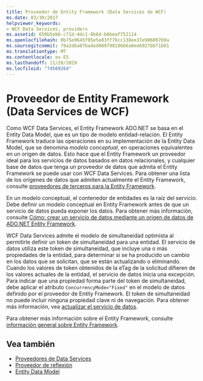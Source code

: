 ```yaml
---
title: Proveedor de Entity Framework (Data Services de WCF)
ms.date: 03/30/2017
helpviewer_keywords:
- WCF Data Services, providers
ms.assetid: 650b5eb6-c71d-4dc1-8b64-b6beaf752114
ms.openlocfilehash: 0b75e9645f05e5e83ff76cc138ee37e90600769a
ms.sourcegitcommit: 79a2d6a07ba4ed08979819666a0ee6927bbf1b01
ms.translationtype: MT
ms.contentlocale: es-ES
ms.lasthandoff: 11/28/2019
ms.locfileid: "74569264"
---
```

# <a name="entity-framework-provider-wcf-data-services"></a>Proveedor de Entity Framework (Data Services de WCF)
Como WCF Data Services, el Entity Framework ADO.NET se basa en el Entity Data Model, que es un tipo de modelo entidad-relación. El Entity Framework traduce las operaciones en su implementación de la Entity Data Model, que se denomina *modelo conceptual*, en operaciones equivalentes en un origen de datos. Esto hace que el Entity Framework un proveedor ideal para los servicios de datos basados en datos relacionales, y cualquier base de datos que tenga un proveedor de datos que admita el Entity Framework se puede usar con WCF Data Services. Para obtener una lista de los orígenes de datos que admiten actualmente el Entity Framework, consulte [proveedores de terceros para la Entity Framework](https://go.microsoft.com/fwlink/?LinkId=143699).  
  
 En un modelo conceptual, el contenedor de entidades es la raíz del servicio. Debe definir un modelo conceptual en Entity Framework antes de que un servicio de datos pueda exponer los datos. Para obtener más información, consulte [Cómo: crear un servicio de datos mediante un origen de datos de ADO.NET Entity Framework](create-a-data-service-using-an-adonet-ef-data-wcf.md).  
  
 WCF Data Services admite el modelo de simultaneidad optimista al permitirle definir un token de simultaneidad para una entidad. El servicio de datos utiliza este token de simultaneidad, que incluye una o más propiedades de la entidad, para determinar si se ha producido un cambio en los datos que se solicitan, que se están actualizando o eliminando. Cuando los valores de token obtenidos de la eTag de la solicitud difieren de los valores actuales de la entidad, el servicio de datos inicia una excepción. Para indicar que una propiedad forma parte del token de simultaneidad, debe aplicar el atributo `ConcurrencyMode="Fixed"` en el modelo de datos definido por el proveedor de Entity Framework. El token de simultaneidad no puede incluir ninguna propiedad clave ni de navegación. Para obtener más información, vea [actualizar el servicio de datos](updating-the-data-service-wcf-data-services.md).  
  
 Para obtener más información sobre el Entity Framework, consulte [información general sobre Entity Framework](../adonet/ef/overview.md).  
  
## <a name="see-also"></a>Vea también

- [Proveedores de Data Services](data-services-providers-wcf-data-services.md)
- [Proveedor de reflexión](reflection-provider-wcf-data-services.md)
- [Entity Data Model](../adonet/entity-data-model.md)
